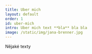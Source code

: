 ```yaml
---
title: Uber mich
layout: default
order: 1
id: uber-mich
intro: Uber mich text **bla** bla bla
image: /static/img/jana-brenner.jpg
---
```


Nějaké texty 